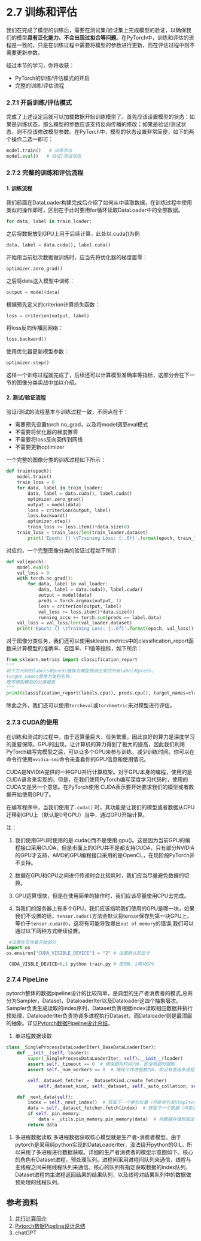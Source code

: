 # 2.7 训练和评估
我们在完成了模型的训练后，需要在测试集/验证集上完成模型的验证，以确保我们的模型**具有泛化能力、不会出现过拟合等问题**。在PyTorch中，训练和评估的流程是一致的，只是在训练过程中需要将模型的参数进行更新，而在评估过程中则不需要更新参数。

经过本节的学习，你将收获：

- PyTorch的训练/评估模式的开启
- 完整的训练/评估流程

### 2.7.1 开启训练/评估模式
完成了上述设定后就可以加载数据开始训练模型了。首先应该设置模型的状态：如果是训练状态，那么模型的参数应该支持反向传播的修改；如果是验证/测试状态，则不应该修改模型参数。在PyTorch中，模型的状态设置非常简便，如下的两个操作二选一即可：

```python
model.train()   # 训练状态
model.eval()   # 验证/测试状态
```

### 2.7.2 完整的训练和评估流程
#### 1. 训练流程
我们前面在DataLoader构建完成后介绍了如何从中读取数据，在训练过程中使用类似的操作即可，区别在于此时要用for循环读取DataLoader中的全部数据。

```python
for data, label in train_loader:
```

之后将数据放到GPU上用于后续计算，此处以.cuda()为例

```python
data, label = data.cuda(), label.cuda()
```

开始用当前批次数据做训练时，应当先将优化器的梯度置零：

```python
optimizer.zero_grad()
```

之后将data送入模型中训练：

```python
output = model(data)
```

根据预先定义的criterion计算损失函数：

```python
loss = criterion(output, label)
```

将loss反向传播回网络：

```python
loss.backward()
```

使用优化器更新模型参数：

```python
optimizer.step()
```

这样一个训练过程就完成了，后续还可以计算模型准确率等指标，这部分会在下一节的图像分类实战中加以介绍。

#### 2. 测试/验证流程
验证/测试的流程基本与训练过程一致，不同点在于：

- 需要预先设置torch.no_grad，以及将model调至eval模式
- 不需要将优化器的梯度置零
- 不需要将loss反向回传到网络
- 不需要更新optimizer

一个完整的图像分类的训练过程如下所示：

```python
def train(epoch):
    model.train()
    train_loss = 0
    for data, label in train_loader:
        data, label = data.cuda(), label.cuda()
        optimizer.zero_grad()
        output = model(data)
        loss = criterion(output, label)
        loss.backward()
        optimizer.step()
        train_loss += loss.item()*data.size(0)
    train_loss = train_loss/len(train_loader.dataset)
		print('Epoch: {} \tTraining Loss: {:.6f}'.format(epoch, train_loss))

```

对应的，一个完整图像分类的验证过程如下所示：

```python
def val(epoch):       
    model.eval()
    val_loss = 0
    with torch.no_grad():
        for data, label in val_loader:
            data, label = data.cuda(), label.cuda()
            output = model(data)
            preds = torch.argmax(output, 1)
            loss = criterion(output, label)
            val_loss += loss.item()*data.size(0)
            running_accu += torch.sum(preds == label.data)
    val_loss = val_loss/len(val_loader.dataset)
    print('Epoch: {} \tTraining Loss: {:.6f}'.format(epoch, val_loss))
```
对于图像分类任务，我们还可以使用sklearn.metrics中的classification_report函数来计算模型的准确率、召回率、F1值等指标，如下所示：

```python
from sklearn.metrics import classification_report
"""
将下方代码的labels和preds替换为模型预测出来的所有label和preds，
target_names替换为类别名称，
既可得到模型的分类报告
"""
print(classification_report(labels.cpu(), preds.cpu(), target_names=class_names))
```
除此之外，我们还可以使用`torcheval`或`torchmetric`来对模型进行评估。

### 2.7.3 CUDA的使用
在训练和测试的过程中，由于运算量巨大、任务繁重，因此良好的算力是深度学习的重要保障。GPU的出现，让计算机的算力得到了极大的提高，因此我们利用PyTorch编写完模型之后，可以让多个GPU来参与训练，减少训练时间。你可以在命令行使用`nvidia-smi`命令来查看你的GPU信息和使用情况。

CUDA是NVIDIA提供的一种GPU并行计算框架。对于GPU本身的编程，使用的是CUDA语言来实现的。但是，在我们使用PyTorch编写深度学习代码时，使用的CUDA又是另一个意思。在PyTorch使用 CUDA表示要开始要求我们的模型或者数据开始使用GPU了。

在编写程序中，当我们使用了`.cuda()`  时，其功能是让我们的模型或者数据从CPU迁移到GPU上（默认是0号GPU）当中，通过GPU开始计算。

注：
1. 我们使用GPU时使用的是.cuda()而不是使用.gpu()。这是因为当前GPU的编程接口采用CUDA，但是市面上的GPU并不是都支持CUDA，只有部分NVIDIA的GPU才支持，AMD的GPU编程接口采用的是OpenCL，在现阶段PyTorch并不支持。

2. 数据在GPU和CPU之间进行传递时会比较耗时，我们应当尽量避免数据的切换。

3. GPU运算很快，但是在使用简单的操作时，我们应该尽量使用CPU去完成。

4. 当我们的服务器上有多个GPU，我们应该指明我们使用的GPU是哪一块，如果我们不设置的话，`tensor.cuda()`方法会默认将tensor保存到第一块GPU上，等价于`tensor.cuda(0)`，这将有可能导致爆出`out of memory`的错误,我们可以通过以下两种方式继续设置。

```py
 #设置在文件最开始部分
import os
os.environ["CUDA_VISIBLE_DEVICE"] = "2" # 设置默认的显卡
```

```py
 CUDA_VISBLE_DEVICE=0,1 python train.py # 使用0，1两块GPU
```

### 2.7.4 PipeLine
pytorch整体的数据pipeline设计的比较简单，是典型的生产者消费者的模式,总共分为Sampler，Dataset，DataloaderIter以及Dataloader这四个抽象层次。Sampler负责生成读取的index序列，Dataset负责根据index读取相应数据并执行预处理，DataloaderIter负责协调多进程执行Dataset，而Dataloader则是最顶层的抽象。详见[Pytorch数据Pipeline设计总结](https://zhuanlan.zhihu.com/p/351666693)。

1. 单进程数据读取
```py
class _SingleProcessDataLoaderIter(_BaseDataLoaderIter):
    def __init__(self, loader):
        super(_SingleProcessDataLoaderIter, self).__init__(loader)
        assert self._timeout == 0  # 确保超时时间为0，即没有超时限制
        assert self._num_workers == 0  # 确保工作进程数为0，即没有使用多进程

        self._dataset_fetcher = _DatasetKind.create_fetcher(
            self._dataset_kind, self._dataset, self._auto_collation, self._collate_fn, self._drop_last)

    def _next_data(self):
        index = self._next_index()  # 获取下一个索引位置（可能会引发StopIteration异常）
        data = self._dataset_fetcher.fetch(index)  # 获取下一个数据（可能会引发StopIteration异常）
        if self._pin_memory:
            data = _utils.pin_memory.pin_memory(data)  # 将数据存储到固定的内存中以加速传输
        return data
```

1. 多进程数据读取 
多进程数据获取核心模型就是生产者-消费者模型。由于pytorch是采用纯python实现的DataLoaderIter，没法绕开python的GIL，所以采用了多进程进行数据获取。详细的生产者消费者的模型示意图如下。核心的角色有Dataset进程，预处理队列。进程间采用进程间队列来通信，线程与主线程之间采用线程队列来通信。核心的队列有指定获取数据的index队列，Dataset进程向主进程返回结果的结果队列，以及线程对结果队列中的数据做预处理的线程队列。

## 参考资料
1. [并行计算简介](https://github.com/datawhalechina/thorough-pytorch/blob/main/docs/%E7%AC%AC%E4%BA%8C%E7%AB%A0/2.3%20%E5%B9%B6%E8%A1%8C%E8%AE%A1%E7%AE%97%E7%AE%80%E4%BB%8B.html)
2. [Pytorch数据Pipeline设计总结](https://zhuanlan.zhihu.com/p/351666693)
3. chatGPT